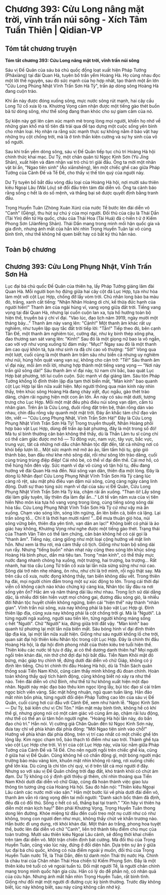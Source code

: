 # Chương 393: Cửu Long nâng mặt trời, vĩnh trấn núi sông - Xích Tâm Tuần Thiên | Qidian-VP

## Tóm tắt chương truyện

**Tóm tắt chương 393: Cửu Long nâng mặt trời, vĩnh trấn núi sông**

Sáu vị Đế Quân của sáu bá chủ quốc đồng loạt xuất hiện Pháp Tướng (Phǎxiàng) tại đài Quan Hà, tuyên bố trấn yểm Hoàng Hà. Họ cùng nhau đọc một lời thề nguyện, sau đó sức mạnh của họ hợp nhất, tạo thành một ấn lớn "Cửu Long Phủng Nhật Vĩnh Trấn Sơn Hà Tỳ", trấn áp dòng sông Hoàng Hà đang cuộn trào.

Khi ấn này được đóng xuống sông, mực nước sông rút mạnh, hai cây cầu Long Tử cổ xưa lộ ra. Khương Vọng cảm nhận được một tiếng gào thét buồn bã từ dòng sông, như thể sông đang than khóc cho sự giam cầm của nó.

Sự kiện này gợi lên cảm xúc mạnh mẽ trong lòng mọi người, khiến họ nhớ về những gian khổ mà tổ tiên đã trải qua để tạo dựng một cuộc sống yên bình cho nhân loại. Họ nhận ra rằng sức mạnh thực sự không nằm ở bảo vật hay những trụ cột chống trời, mà là ở tinh thần kiên cường và sự hy sinh của vô số người.

Sau khi trấn yểm dòng sông, sáu vị Đế Quân tiếp tục chủ trì Hoàng Hà hội chính thức khai mạc. Dư Tỷ, một chân quân từ Ngọc Kinh Sơn (Yù Jīng Shān), xuất hiện và đảm nhận vai trò chủ trì giải đấu. Ông ta mời một nhân vật bí ẩn, "Ngao tiên sinh" (Áo xiānshēng), lên một chiếc ghế cao giữa Pháp Tướng của Cảnh Đế và Tề Đế, cho thấy vị thế tôn quý của người này.

Dư Tỷ tuyên bố bắt đầu vòng đấu loại của Hoàng Hà hội, nơi mười sáu thiên kiêu Ngoại Lâu (Wài Lóu) sẽ đối đầu trên tám đài diễn võ. Ông ta cảnh báo rằng sống c·hết là do số mệnh, và thắng bại sẽ được quyết định bằng tranh đấu.

Trọng Huyền Tuân (Zhòng Xuán Xún) của nước Tề bước lên đài diễn võ "Canh" (Gēng), thu hút sự chú ý của mọi người. Đối thủ của cậu là Thái Dần (Tài Yín) đến từ Hạ quốc, cháu của Thái Hoa (Tài Huá) đã c·hiến t·ử ở Kiếm Phong Sơn (Jiànfēng Shān). Thái Dần mang trong mình mối hận quốc gia và gia đình, nhưng ánh mắt của hắn khi nhìn Trọng Huyền Tuân lại vô cùng bình tĩnh, như thể không hề quen biết hay có bất kỳ thù hằn nào.

## Toàn bộ chương

## Chương 393: Cửu Long Phụng Nhật, Vĩnh Trấn Sơn Hà

Lục đại bá chủ quốc Đế Quân của thiên hạ, lấy Pháp Tướng giáng lâm đài Quan Hà.
Mỗi người bọn họ đứng giữa hai cây cột đá Lục Hợp, tựa như hòa làm một với cột Lục Hợp, chống đỡ lấy vòm trời.
Chủ nhân long bào ba màu đỏ, trắng, xanh cất tiếng: "Nhận Nhân Hoàng di chí, kế thừa đức hạnh của người hiền!"
Thanh âm của ngài hùng vĩ, vang vọng giữa đất trời.
Tiếng vang vọng tại đài Quan Hà, nhưng lại cuồn cuộn lan xa, tựa hồ hướng toàn bộ hiện thế, truyền bá ý chí vĩ đại.
"Vào lúc, đạo lịch năm 3919, ngày mười một tháng bảy..."
Thanh âm này vang lên: "Cảnh!"
Một thanh âm khác rất uy nghiêm, như tuyên lập quy tắc đất trời tiếp lời: "Tần!"
Tiếp theo đó, bên cạnh Tần Đế, một thanh âm nghiêm túc, cường đại, như kỵ binh thép xông pha, đao thương san sát vang lên: "Kinh!"
Sau đó là một giọng nữ bao la vô ngần, cao vời vợi như vọng xuống từ đám mây: "Mục!"
Ngay sau đó là một thanh âm cao quý khôn tả, tựa như sinh ra đã chí cao vô thượng: "Sở!"
Vòng qua một lượt, cuối cùng là một thanh âm trầm sâu như biển cả nhưng uy nghiêm như núi, hùng hồn quát vang vạn sự, không cho cản trở: "Tề!"
Sáu thanh âm vĩ đại này, mỗi âm mỗi lời, nhưng hợp thành một tiếng vang vọng —
"Nơi này trấn giữ sông dài!"
Sáu thanh âm vĩ đại này, từ nam chí bắc, bao quát Lục Hợp bát phương, tới lui cuồn cuộn.
Sức mạnh vĩ đại giáng lâm.
Sáu tôn Pháp Tướng khổng lồ đỉnh thiên lập địa tạm thời biến mất, "Màn kính" bao quanh cột Lục Hợp lại lần nữa xuất hiện.
Mọi người thông qua màn kính này nhìn thấy, trên khúc sông Hoàng Hà đang chảy xiết, đục ngầu, gào thét trào dâng, chậm rãi ngưng hiện một con ấn lớn.
Ấn này có sáu mặt dưới, tượng trưng cho Lục Hợp.
Mỗi một mặt đều phù điêu núi sông vạn dặm, cẩm tú nhân gian.
Trên ấn là Cửu Long, đuôi rồng đặt trên bệ, thân rồng dán vào nhau, chín đầu rồng vây quanh một mặt trời.
Đáy ấn khắc tám chữ đạo văn lớn, viết —
"Cửu Long Phụng Nhật, Vĩnh Trấn Sơn Hà!"
Đây là Cửu Long Phụng Nhật Vĩnh Trấn Sơn Hà Tỳ!
Trong truyền thuyết, Nhân Hoàng phối hợp bảo vật Lục Hợp, dùng để trấn áp bát phương, đây là một trong số đó!
Mà tu sĩ bình thường căn bản không thể thấy, dù là Thần Lâm tu sĩ cũng chỉ có thể cảm giác được mơ hồ —
Từ đông vực, nam vực, tây vực, bắc vực, trung vực, tất cả những nơi dấu chân Nhân tộc đặt đến, tất cả những nơi có khói bếp lượn lờ...
Một sức mạnh mờ mờ ảo ảo, lấm tấm hội tụ, góp gió thành bão, ban đầu như khe nhỏ sông dài, rồi như sông lớn trào dâng, cuối cùng trùng trùng điệp điệp!
Cái nhỏ bé, có thể vĩ đại đến thế.
Cái mơ hồ, có thể hùng hồn đến vậy.
Sức mạnh vĩ đại vô cùng vô tận hội tụ, đều đang hướng về đài Quan Hà mà đến.
Núi sông vạn dân, thiên địa một lòng.
Đây là dòng lũ Nhân đạo!
Cửu Long Phụng Nhật Vĩnh Trấn Sơn Hà Tỳ càng lúc càng rõ rệt, sáu mặt phù điêu vạn dặm núi sông, cũng càng ngày càng linh động.
Dưới sự thao túng sức mạnh vĩ đại của sáu vị Đế Quân, Cửu Long Phụng Nhật Vĩnh Trấn Sơn Hà Tỳ kia, chậm rãi ấn xuống.
"Than ôi! Lấy sông dài làm giấy tuyên, lấy thiên địa làm đại ấn..."
Lời tế văn năm xưa của vị tiên hiền Nho môn kia tựa hồ vang vọng trong lòng, cùng tiếng sóng sông dài hòa tấu.
Cửu Long Phụng Nhật Vĩnh Trấn Sơn Hà Tỳ cứ như vậy mà ấn xuống.
Chạm vào sóng lớn, sóng lớn ngừng, ấn lên biển cả, biển cả lặng.
Lại trấn sông tổ... Chí ít là thời hạn mười năm!
"...Để mưa thuận gió hòa, núi sông vững bền, thiên địa yên tĩnh, vạn dân an lạc!"
Không biết có phải là ảo giác hay không, Khương Vọng như nghe được một tiếng gào thét.
Trạng thái của Thanh Văn Tiên có thể làm chứng, căn bản không hề có cái gọi là "thanh âm".
Tiếng này, càng giống như một loại cộng hưởng về mặt linh hồn.
Như xem lá thu rơi, mà cảm thấy cô tịch.
Giống như toàn bộ sông dài run rẩy.
Nhưng "tiếng buồn" nhàn nhạt này cũng theo sóng lớn khúc sông Hoàng Hà bình phục, dần mà tiêu tan.
Trong "màn kính", có thể thấy mực nước đang nhanh chóng hạ xuống, một trượng, hai trượng, ba trượng...
Rất nhanh, hai tòa cầu Long Tử trấn cổ xưa lại lần nữa sừng sững như núi cao.
Sông dài trở nên nhẹ nhàng, ôn nhu, như chỉ là trở mình, rồi ngủ thật say.
Mà trên cầu cổ xưa, nước đọng không thấy, tan biến không dấu vết.
Trong thiên hạ đài, mọi người chìm đắm trong một sự xúc động to lớn.
Trong cái thời đại viễn cổ không cách nào khảo chứng kỹ càng kia, Nhân tộc lấy đâu ra nơi sống yên ổn?
Hắc ám và năm tháng dài lâu như nhau.
Trong lịch sử dài dằng dặc, là nhiều đời tiên hiền vượt mọi chông gai, đương đầu sóng gió, là nhiều đời Nhân tộc huyết chiến không ngừng, biến cái "hiện thế" này thành "nhân gian".
Vĩnh trấn núi sông, xưa nay không phải là bảo vật Lục Hợp gì.
Đỉnh thiên lập địa, cũng xưa nay không phải là cột chống trời gì.
Mà là "Người".
Là từng người ngã xuống, người sau tiến lên, từng người không màng sống c·hết "Người".
Chữ "Người" kia, đứng giữa trời đất vậy.
"Màn kính" bao quanh tứ phương lại một lần nữa biến mất.
Sáu bóng hình vĩ đại đỉnh thiên lập địa kia, lại một lần nữa xuất hiện.
Giống như sáu người khổng lồ che trời, quan sát đại hội thiên kiêu Nhân tộc trong cột Lục Hợp.
Đây là chính thi đấu Hoàng Hà hội, là đại hội đỉnh phong nhất của thiên kiêu trẻ tuổi hiện thế.
Thiên kiêu các nước tề tựu ở đây, ai có thể dương danh thiên hạ?
Mọi người ngồi trên khán đài, nín thở chờ đợi đại hội bắt đầu.
Tiển Nam Khôi mặt đỏ bừng, mặc giáp trụ chỉnh tề, đứng dưới đài diễn võ chữ Giáp, không có ý định lên tiếng.
Chủ trì chính thi đấu Hoàng Hà hội, dù là Thần Sách quân thống soái Tiển Nam Khôi, cũng cảm thấy mình không đủ đoan chính.
Hoàn toàn không thấy quỹ tích hành động, cũng không biết nó xảy ra như thế nào. Trên đài diễn võ chữ Bính, như thể từ hư không xuất hiện một đạo nhân.
Người này mặc đạo bào thêu kim ngọc lộng lẫy, búi tóc đạo sĩ cài trâm ngọc bích viền vàng.
Sắc mặt hồng nhuận, ngũ quan tuấn lãng.
Hắn đảo mắt nhìn bốn phía, từng người đối diện Pháp Tướng cao lớn của sáu vị Đế Quân, cuối cùng hơi cúi đầu với Cảnh Đế, xem như hành lễ.
"Ngọc Kinh Sơn — Dư Tỷ, bái kiến chư vị Chí Tôn."
Hắn mặt mày bình tĩnh, không hề có khí thế gì, nhưng giọng nói có một cảm giác vô cùng ấm áp, chậm rãi lưu động, như thể có thể an ủi tâm hồn người nghe.
"Hoàng Hà hội lần này, do bần đạo chủ trì." Hắn nói.
Vị cường giả Chân Quân đến từ Ngọc Kinh Sơn này, đưa tay chỉ về phía khán đài phía đông: "Mời Ngao tiên sinh vào chỗ!"
Hướng về phía khán đài phía đông, trên vị trí cao nhất có một chiếc ghế lớn lộng lẫy. Kim ngọc chạm trổ, bảo thạch tô điểm như sao trời.
Thành ghế tựa vào cột Lục Hợp che trời.
Vị trí của cột Lục Hợp này, vừa lúc nằm giữa Pháp Tướng của Cảnh Đế và Tề Đế.
Cho nên người ngồi trên chiếc ghế kia, cũng ở giữa hai vị Đế Quân.
Cũng không hề có chấn động gì, một bóng người mặc trường bào màu vàng kim, khuôn mặt nhìn không rõ ràng, rơi xuống chiếc ghế lớn kia.
Dù cũng là chí tôn chí quý, vị ở trên tất cả mọi người ở đây. Nhưng so với sáu vị Đế Quân chống trời đạp đất, khó tránh khỏi có chút ảm đạm.
Dư Tỷ không có ý định giới thiệu gì thêm, chỉ nhìn thoáng qua Tiển Nam Khôi dưới đài diễn võ chữ Giáp, cũng đã hoàn thành việc giao lưu thông tin tương ứng của Hoàng Hà hội.
Sau đó hắn nói: "Thiên kiêu Ngoại Lâu cảnh các nước mời vào sân."
Hắn một bước lùi về phía dưới đài diễn võ, thanh âm vẫn rõ ràng vọng đến tai mỗi người: "Danh sách bốc thăm đã định, đều đã có đối thủ. Sống c·hết có số, thắng bại tại tranh."
"Xin hãy vì thiên hạ diễn một màn kịch hay!"
Bên phải Khương Vọng, Trọng Huyền Tuân thong dong lên đường.
Khóe miệng từ đầu đến cuối treo một nụ cười như có như không, trong con ngươi đen như mực, không thấy chút vẻ khẩn trương nào.
Hắn bước đi ung dung, rời khỏi khán đài.
Một thân áo trắng, phong hoa tuyệt thế, bước lên đài diễn võ chữ "Canh", liền trở thành tiêu điểm chú mục của toàn trường.
Mười sáu thiên kiêu Ngoại Lâu cảnh, sẽ đồng thời khai chiến trên tám đài diễn võ.
Một trận chiến định bát cường.
Mà đối thủ của Trọng Huyền Tuân, cũng vào lúc này, đứng ở đối diện hắn.
Dựa trên sự ăn ý giữa lục đại bá chủ quốc, không có nửa điểm ngoài ý muốn, đối thủ của Trọng Huyền Tuân nước Tề, là Thái Dần, đến từ danh môn Thái thị nước Hạ.
Chính là cháu trai của Chân nhân Thái Hoa chiến tử Kiếm Phong Sơn.
Đây là một thiên kiêu trẻ tuổi có vẻ ngoài tuấn tú.
Đối mặt người Tề, là người chân chính mang trong mình quốc hận gia cừu.
Hắn có lý do để phẫn nộ, có nhân quả của cừu hận.
Nhưng ánh mắt hắn nhìn Trọng Huyền Tuân, rất bình tĩnh.
Giống như đối mặt một người đi đường cực kỳ bình thường.
Trước đây không biết, lúc này không biết, sau này cũng không cần nhớ kỹ.